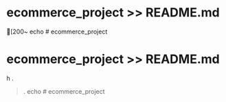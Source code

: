 # ecommerce_project >> README.md
[200~ echo # ecommerce_project
# ecommerce_project >> README.md


h
.
> .
echo # ecommerce_project
